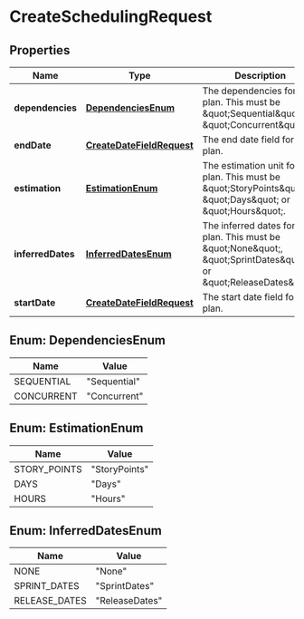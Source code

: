 

# CreateSchedulingRequest


## Properties

| Name | Type | Description | Notes |
|------------ | ------------- | ------------- | -------------|
|**dependencies** | [**DependenciesEnum**](#DependenciesEnum) | The dependencies for the plan. This must be \&quot;Sequential\&quot; or \&quot;Concurrent\&quot;. |  [optional] |
|**endDate** | [**CreateDateFieldRequest**](CreateDateFieldRequest.md) | The end date field for the plan. |  [optional] |
|**estimation** | [**EstimationEnum**](#EstimationEnum) | The estimation unit for the plan. This must be \&quot;StoryPoints\&quot;, \&quot;Days\&quot; or \&quot;Hours\&quot;. |  |
|**inferredDates** | [**InferredDatesEnum**](#InferredDatesEnum) | The inferred dates for the plan. This must be \&quot;None\&quot;, \&quot;SprintDates\&quot; or \&quot;ReleaseDates\&quot;. |  [optional] |
|**startDate** | [**CreateDateFieldRequest**](CreateDateFieldRequest.md) | The start date field for the plan. |  [optional] |



## Enum: DependenciesEnum

| Name | Value |
|---- | -----|
| SEQUENTIAL | &quot;Sequential&quot; |
| CONCURRENT | &quot;Concurrent&quot; |



## Enum: EstimationEnum

| Name | Value |
|---- | -----|
| STORY_POINTS | &quot;StoryPoints&quot; |
| DAYS | &quot;Days&quot; |
| HOURS | &quot;Hours&quot; |



## Enum: InferredDatesEnum

| Name | Value |
|---- | -----|
| NONE | &quot;None&quot; |
| SPRINT_DATES | &quot;SprintDates&quot; |
| RELEASE_DATES | &quot;ReleaseDates&quot; |



